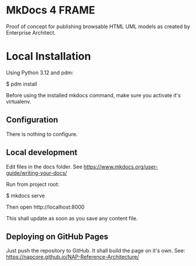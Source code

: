 # MkDocs 4 FRAME

Proof of concept for publishing browsable HTML UML models as created by Enterprise Architect.

# Local Installation

Using Python 3.12 and pdm:

$ pdm install

Before using the installed mkdocs command, make sure you activate it's virtualenv.

## Configuration

There is nothing to configure.

## Local development

Edit files in the docs folder. See https://www.mkdocs.org/user-guide/writing-your-docs/

Run from project root:

$ mkdocs serve

Then open http://localhost:8000

This shall update as soon as you save any content file.

## Deploying on GitHub Pages

Just push the repository to GitHub. It shall build the page on it's own.
See: https://napcore.github.io/NAP-Reference-Architecture/
